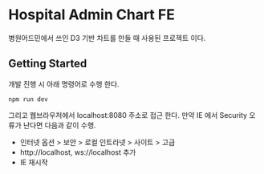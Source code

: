 # Hospital Admin Chart FE
병원어드민에서 쓰인 D3 기반 차트를 만들 때 사용된 프로젝트 이다.

## Getting Started
개발 진행 시 아래 명령어로 수행 한다.
```
npm run dev
```
그리고 웹브라우저에서 localhost:8080 주소로 접근 한다.
만약 IE 에서 Security 오류가 난다면 다음과 같이 수행.
- 인터넷 옵션 > 보안 > 로컬 인트라넷 > 사이트 > 고급
- http://localhost, ws://localhost 추가
- IE 재시작


